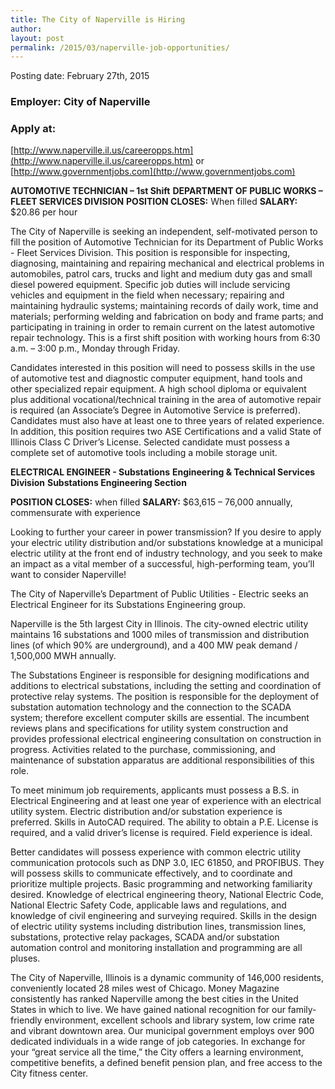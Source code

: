 ```yaml
---
title: The City of Naperville is Hiring
author: 
layout: post
permalink: /2015/03/naperville-job-opportunities/
---
```


Posting date: February 27th, 2015
### Employer: City of Naperville
### Apply at: 
[http://www.naperville.il.us/careeropps.htm](http://www.naperville.il.us/careeropps.htm) or
[http://www.governmentjobs.com](http://www.governmentjobs.com)

**AUTOMOTIVE TECHNICIAN – 1st Shift**
**DEPARTMENT OF PUBLIC WORKS – FLEET SERVICES DIVISION**
**POSITION CLOSES:**  When filled
**SALARY:**  $20.86 per hour

The City of Naperville is seeking an independent, self-motivated person to fill the position of Automotive Technician for its Department of Public Works - Fleet Services Division.  This position is responsible for inspecting, diagnosing, maintaining and repairing mechanical and electrical problems in automobiles, patrol cars, trucks and light and medium duty gas and small diesel powered equipment.  Specific job duties will include servicing vehicles and equipment in the field when necessary; repairing and maintaining hydraulic systems; maintaining records of daily work, time and materials; performing welding and fabrication on body and frame parts; and participating in training in order to remain current on the latest automotive repair technology. This is a first shift position with working hours from 6:30 a.m. – 3:00 p.m., Monday through Friday.

Candidates interested in this position will need to possess skills in the use of automotive test and diagnostic computer equipment, hand tools and other specialized repair equipment.  A high school diploma or equivalent plus additional vocational/technical training in the area of automotive repair is required (an Associate’s Degree in Automotive Service is preferred).  Candidates must also have at least one to three years of related experience. In addition, this position requires two ASE Certifications and a valid State of Illinois Class C Driver’s License.  Selected candidate must possess a complete set of automotive tools including a mobile storage unit.  

**ELECTRICAL ENGINEER - Substations**
__Engineering & Technical Services Division__
__Substations Engineering Section__

__POSITION CLOSES:__ when filled
__SALARY:__ $63,615 – 76,000 annually, commensurate with experience  

Looking to further your career in power transmission?  If you desire to apply your electric utility distribution and/or substations knowledge at a municipal electric utility at the front end of industry technology, and you seek to make an impact as a vital member of a successful, high-performing team, you’ll want to consider Naperville!

The City of Naperville’s Department of Public Utilities - Electric seeks an Electrical Engineer for its Substations Engineering group.  
	
Naperville is the 5th largest City in Illinois.  The city-owned electric utility maintains 16 substations and 1000 miles of transmission and distribution lines (of which 90% are underground), and a 400 MW peak demand / 1,500,000 MWH annually.  

The Substations Engineer is responsible for designing modifications and additions to electrical substations, including the setting and coordination of protective relay systems.  The position is responsible for the deployment of substation automation technology and the connection to the SCADA system; therefore excellent computer skills are essential.  The incumbent reviews plans and specifications for utility system construction and provides professional electrical engineering consultation on construction in progress.  Activities related to the purchase, commissioning, and maintenance of substation apparatus are additional responsibilities of this role.

To meet minimum job requirements, applicants must possess a B.S. in Electrical Engineering and at least one year of experience with an electrical utility system.  Electric distribution and/or substation experience is preferred.  Skills in AutoCAD required.  The ability to obtain a P.E. License is required, and a valid driver’s license is required.  Field experience is ideal.  

Better candidates will possess experience with common electric utility communication protocols such as DNP 3.0, IEC 61850, and PROFIBUS.  They will possess skills to communicate effectively, and to coordinate and prioritize multiple projects.  Basic programming and networking familiarity desired.  Knowledge of electrical engineering theory, National Electric Code, National Electric Safety Code, applicable laws and regulations, and knowledge of civil engineering and surveying required.  Skills in the design of electric utility systems including distribution lines, transmission lines, substations, protective relay packages, SCADA and/or substation automation control and monitoring installation and programming are all pluses.  

The City of Naperville, Illinois is a dynamic community of 146,000 residents, conveniently located 28 miles west of Chicago.  Money Magazine consistently has ranked Naperville among the best cities in the United States in which to live.  We have gained national recognition for our family-friendly environment, excellent schools and 
library system, low crime rate and vibrant downtown area.  Our municipal government employs over 900 dedicated individuals in a wide range of job categories.  In exchange for your “great service all the time,” the City offers a learning environment, competitive benefits, a defined benefit pension plan, and free access to the City fitness center.

